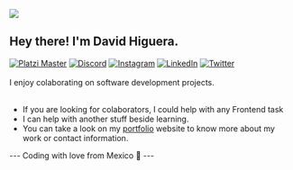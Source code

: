 
![](https://media.licdn.com/dms/image/D4E16AQEHq1tnEhY7lQ/profile-displaybackgroundimage-shrink_350_1400/0/1692631627973?e=1698278400&v=beta&t=HEXJ55r965FIsfHfllq62ZfvPxqD9s5j9i0qnnBYDc8)<br>
## Hey there! I'm David Higuera. <br>
[![Platzi Master](https://img.shields.io/badge/Platzi%20Master-C9-7fc719.svg?logo=platzi)](https://platzi.com/@higueraDev) [![Discord](https://img.shields.io/badge/Discord-%237289DA.svg?logo=discord&logoColor=white)](https://discordapp.com/users/higueradev) [![Instagram](https://img.shields.io/badge/Instagram-%23E4405F.svg?logo=Instagram&logoColor=white)](https://instagram.com/higueradev) [![LinkedIn](https://img.shields.io/badge/LinkedIn-%230077B5.svg?logo=linkedin&logoColor=white)](https://linkedin.com/in/higueradev) [![Twitter](https://img.shields.io/badge/Twitter-%231DA1F2.svg?logo=Twitter&logoColor=white)](https://twitter.com/higueradev) <br> <br>
I enjoy colaborating on software development projects. <br><br>
- If you are looking for colaborators, I could help with any Frontend task
- I can help with another stuff beside learning.
- You can take a look on my [portfolio](https://higueradev.com) website to know more about my work or contact information.

--- Coding with love from Mexico 💚 ---
